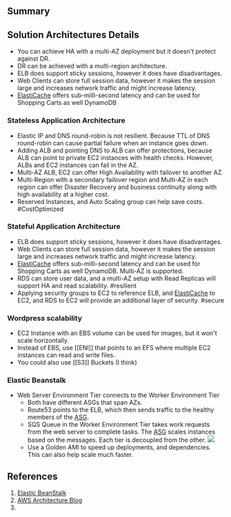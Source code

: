## Summary

## Solution Architectures Details
- You can achieve HA  with a multi-AZ deployment but it doesn't protect against DR.
- DR can be achieved with a multi-region architecture.
- ELB does support sticky sessions, however it does have disadvantages.
- Web Clients can store full session data, however it makes the session large and increases network traffic and might increase latency.
- [ElastiCache](ElastiCache.md) offers sub-milli-second latency and can be used for Shopping Carts as well DynamoDB

### Stateless Application Architecture
* Elastic IP and DNS round-robin is not resilient. Because TTL of DNS round-robin can cause partial failure when an instance goes down.
* Adding ALB and pointing DNS to ALB can offer protections, because ALB can point to private EC2 instances with health checks. However, ALBs and EC2 instances can fail in the AZ.
* Multi-AZ ALB, EC2 can offer High Availability with failover to another AZ.
* Multi-Region with a secondary failover region and Multi-AZ in each region can offer Disaster Recovery and business continuity along with high availability at a higher cost.
* Reserved Instances, and Auto Scaling group can help save costs. #CostOptimized 

### Stateful Application Architecture
- ELB does support sticky sessions, however it does have disadvantages.
- Web Clients can store full session data, however it makes the session large and increases network traffic and might increase latency.
- [ElastiCache](ElastiCache.md) offers sub-milli-second latency and can be used for Shopping Carts as well DynamoDB. Multi-AZ is supported.
- RDS can store user data, and a multi-AZ setup with Read Replicas will support HA and read scalability. #resilient 
- Applying security groups to EC2 to reference ELB, and [ElastiCache](ElastiCache.md) to EC2, and RDS to EC2 will provide an additional layer of security. #secure  
### Wordpress scalability
 - EC2 Instance with an EBS volume can be used for images, but it won't scale horizontally.
 - Instead of EBS, use [[ENI]] that points to an EFS where multiple EC2 instances can read and write files.
- You could also use [[S3]] Buckets (I think)
### Elastic Beanstalk
- Web Server Environment Tier connects to the Worker Environment Tier
	- Both have different ASGs that span AZs. 
	- Route53 points to the ELB, which then sends traffic to the healthy members of the [ASG](ASG.md).
	- SQS Queue in the Worker Environment Tier takes work requests from the web server to complete tasks. The [ASG](ASG.md) scales instances based on the messages. Each tier is decoupled from the other.
	![](elastic_beanstalk_arch.png)
	- Use a Golden AMI to speed up deployments, and dependencies. This can also help scale much faster.
## References

1. [Elastic BeanStalk](https://docs.aws.amazon.com/elasticbeanstalk/latest/dg/concepts.html)
2. [AWS Architecture Blog](https://aws.amazon.com/blogs/architecture/)
3. 
